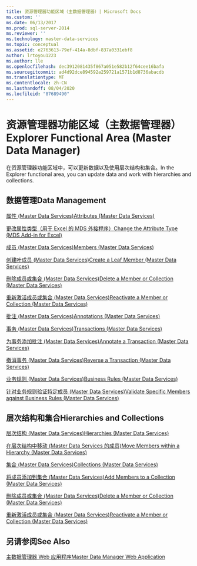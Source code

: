 ```yaml
---
title: 资源管理器功能区域（主数据管理器）| Microsoft Docs
ms.custom: ''
ms.date: 06/13/2017
ms.prod: sql-server-2014
ms.reviewer: ''
ms.technology: master-data-services
ms.topic: conceptual
ms.assetid: e2763613-79ef-414a-8dbf-837a0331ebf8
author: lrtoyou1223
ms.author: lle
ms.openlocfilehash: dec3912081435f867a051e582b12f64cee16bafa
ms.sourcegitcommit: ad4d92dce894592a259721a1571b1d8736abacdb
ms.translationtype: MT
ms.contentlocale: zh-CN
ms.lasthandoff: 08/04/2020
ms.locfileid: "87689490"
---
```

# <a name="explorer-functional-area-master-data-manager"></a><span data-ttu-id="bc343-102">资源管理器功能区域（主数据管理器）</span><span class="sxs-lookup"><span data-stu-id="bc343-102">Explorer Functional Area (Master Data Manager)</span></span>
  <span data-ttu-id="bc343-103">在资源管理器功能区域中，可以更新数据以及使用层次结构和集合。</span><span class="sxs-lookup"><span data-stu-id="bc343-103">In the Explorer functional area, you can update data and work with hierarchies and collections.</span></span>  
  
## <a name="data-management"></a><span data-ttu-id="bc343-104">数据管理</span><span class="sxs-lookup"><span data-stu-id="bc343-104">Data Management</span></span>  
 [<span data-ttu-id="bc343-105">属性 (Master Data Services)</span><span class="sxs-lookup"><span data-stu-id="bc343-105">Attributes &#40;Master Data Services&#41;</span></span>](attributes-master-data-services.md)  
  
 [<span data-ttu-id="bc343-106">更改属性类型（用于 Excel 的 MDS 外接程序）</span><span class="sxs-lookup"><span data-stu-id="bc343-106">Change the Attribute Type &#40;MDS Add-in for Excel&#41;</span></span>](microsoft-excel-add-in/change-the-attribute-type-mds-add-in-for-excel.md)  
  
 [<span data-ttu-id="bc343-107">成员 &#40;Master Data Services&#41;</span><span class="sxs-lookup"><span data-stu-id="bc343-107">Members &#40;Master Data Services&#41;</span></span>](../../2014/master-data-services/members-master-data-services.md)  
  
 [<span data-ttu-id="bc343-108">创建叶成员 &#40;Master Data Services&#41;</span><span class="sxs-lookup"><span data-stu-id="bc343-108">Create a Leaf Member &#40;Master Data Services&#41;</span></span>](../../2014/master-data-services/create-a-leaf-member-master-data-services.md)  
  
 [<span data-ttu-id="bc343-109">删除成员或集合 (Master Data Services)</span><span class="sxs-lookup"><span data-stu-id="bc343-109">Delete a Member or Collection &#40;Master Data Services&#41;</span></span>](../../2014/master-data-services/delete-a-member-or-collection-master-data-services.md)  
  
 [<span data-ttu-id="bc343-110">重新激活成员或集合 (Master Data Services)</span><span class="sxs-lookup"><span data-stu-id="bc343-110">Reactivate a Member or Collection &#40;Master Data Services&#41;</span></span>](../../2014/master-data-services/reactivate-a-member-or-collection-master-data-services.md)  
  
 [<span data-ttu-id="bc343-111">批注 (Master Data Services)</span><span class="sxs-lookup"><span data-stu-id="bc343-111">Annotations &#40;Master Data Services&#41;</span></span>](../../2014/master-data-services/annotations-master-data-services.md)  
  
 [<span data-ttu-id="bc343-112">事务 (Master Data Services)</span><span class="sxs-lookup"><span data-stu-id="bc343-112">Transactions &#40;Master Data Services&#41;</span></span>](../../2014/master-data-services/transactions-master-data-services.md)  
  
 [<span data-ttu-id="bc343-113">为事务添加批注 (Master Data Services)</span><span class="sxs-lookup"><span data-stu-id="bc343-113">Annotate a Transaction &#40;Master Data Services&#41;</span></span>](../../2014/master-data-services/annotate-a-transaction-master-data-services.md)  
  
 [<span data-ttu-id="bc343-114">撤消事务 (Master Data Services)</span><span class="sxs-lookup"><span data-stu-id="bc343-114">Reverse a Transaction &#40;Master Data Services&#41;</span></span>](../../2014/master-data-services/reverse-a-transaction-master-data-services.md)  
  
 [<span data-ttu-id="bc343-115">业务规则 (Master Data Services)</span><span class="sxs-lookup"><span data-stu-id="bc343-115">Business Rules &#40;Master Data Services&#41;</span></span>](../../2014/master-data-services/business-rules-master-data-services.md)  
  
 [<span data-ttu-id="bc343-116">针对业务规则验证特定成员 (Master Data Services)</span><span class="sxs-lookup"><span data-stu-id="bc343-116">Validate Specific Members against Business Rules &#40;Master Data Services&#41;</span></span>](../../2014/master-data-services/validate-specific-members-against-business-rules-master-data-services.md)  
  
## <a name="hierarchies-and-collections"></a><span data-ttu-id="bc343-117">层次结构和集合</span><span class="sxs-lookup"><span data-stu-id="bc343-117">Hierarchies and Collections</span></span>  
 [<span data-ttu-id="bc343-118">层次结构 (Master Data Services)</span><span class="sxs-lookup"><span data-stu-id="bc343-118">Hierarchies &#40;Master Data Services&#41;</span></span>](../../2014/master-data-services/hierarchies-master-data-services.md)  
  
 [<span data-ttu-id="bc343-119">在层次结构中移动 &#40;Master Data Services 的成员&#41;</span><span class="sxs-lookup"><span data-stu-id="bc343-119">Move Members within a Hierarchy &#40;Master Data Services&#41;</span></span>](../../2014/master-data-services/move-members-within-a-hierarchy-master-data-services.md)  
  
 [<span data-ttu-id="bc343-120">集合 (Master Data Services)</span><span class="sxs-lookup"><span data-stu-id="bc343-120">Collections &#40;Master Data Services&#41;</span></span>](../../2014/master-data-services/collections-master-data-services.md)  
  
 [<span data-ttu-id="bc343-121">将成员添加到集合 (Master Data Services)</span><span class="sxs-lookup"><span data-stu-id="bc343-121">Add Members to a Collection &#40;Master Data Services&#41;</span></span>](../../2014/master-data-services/add-members-to-a-collection-master-data-services.md)  
  
 [<span data-ttu-id="bc343-122">删除成员或集合 (Master Data Services)</span><span class="sxs-lookup"><span data-stu-id="bc343-122">Delete a Member or Collection &#40;Master Data Services&#41;</span></span>](../../2014/master-data-services/delete-a-member-or-collection-master-data-services.md)  
  
 [<span data-ttu-id="bc343-123">重新激活成员或集合 (Master Data Services)</span><span class="sxs-lookup"><span data-stu-id="bc343-123">Reactivate a Member or Collection &#40;Master Data Services&#41;</span></span>](../../2014/master-data-services/reactivate-a-member-or-collection-master-data-services.md)  
  
## <a name="see-also"></a><span data-ttu-id="bc343-124">另请参阅</span><span class="sxs-lookup"><span data-stu-id="bc343-124">See Also</span></span>  
 [<span data-ttu-id="bc343-125">主数据管理器 Web 应用程序</span><span class="sxs-lookup"><span data-stu-id="bc343-125">Master Data Manager Web Application</span></span>](../../2014/master-data-services/master-data-manager-web-application.md)  
  
  
